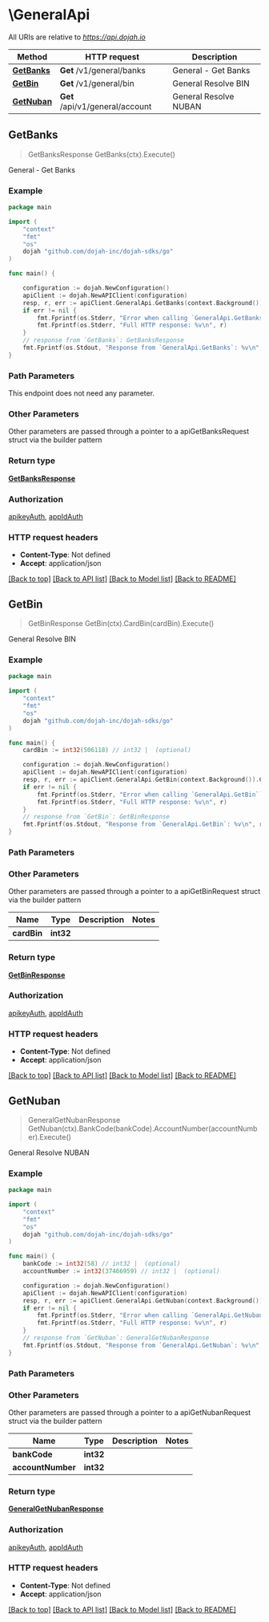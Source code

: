 # \GeneralApi

All URIs are relative to *https://api.dojah.io*

Method | HTTP request | Description
------------- | ------------- | -------------
[**GetBanks**](GeneralApi.md#GetBanks) | **Get** /v1/general/banks | General - Get Banks
[**GetBin**](GeneralApi.md#GetBin) | **Get** /v1/general/bin | General Resolve BIN
[**GetNuban**](GeneralApi.md#GetNuban) | **Get** /api/v1/general/account | General Resolve NUBAN



## GetBanks

> GetBanksResponse GetBanks(ctx).Execute()

General - Get Banks

### Example

```go
package main

import (
    "context"
    "fmt"
    "os"
    dojah "github.com/dojah-inc/dojah-sdks/go"
)

func main() {

    configuration := dojah.NewConfiguration()
    apiClient := dojah.NewAPIClient(configuration)
    resp, r, err := apiClient.GeneralApi.GetBanks(context.Background()).Execute()
    if err != nil {
        fmt.Fprintf(os.Stderr, "Error when calling `GeneralApi.GetBanks``: %v\n", err)
        fmt.Fprintf(os.Stderr, "Full HTTP response: %v\n", r)
    }
    // response from `GetBanks`: GetBanksResponse
    fmt.Fprintf(os.Stdout, "Response from `GeneralApi.GetBanks`: %v\n", resp)
}
```

### Path Parameters

This endpoint does not need any parameter.

### Other Parameters

Other parameters are passed through a pointer to a apiGetBanksRequest struct via the builder pattern


### Return type

[**GetBanksResponse**](GetBanksResponse.md)

### Authorization

[apikeyAuth](../README.md#apikeyAuth), [appIdAuth](../README.md#appIdAuth)

### HTTP request headers

- **Content-Type**: Not defined
- **Accept**: application/json

[[Back to top]](#) [[Back to API list]](../README.md#documentation-for-api-endpoints)
[[Back to Model list]](../README.md#documentation-for-models)
[[Back to README]](../README.md)


## GetBin

> GetBinResponse GetBin(ctx).CardBin(cardBin).Execute()

General Resolve BIN

### Example

```go
package main

import (
    "context"
    "fmt"
    "os"
    dojah "github.com/dojah-inc/dojah-sdks/go"
)

func main() {
    cardBin := int32(506118) // int32 |  (optional)

    configuration := dojah.NewConfiguration()
    apiClient := dojah.NewAPIClient(configuration)
    resp, r, err := apiClient.GeneralApi.GetBin(context.Background()).CardBin(cardBin).Execute()
    if err != nil {
        fmt.Fprintf(os.Stderr, "Error when calling `GeneralApi.GetBin``: %v\n", err)
        fmt.Fprintf(os.Stderr, "Full HTTP response: %v\n", r)
    }
    // response from `GetBin`: GetBinResponse
    fmt.Fprintf(os.Stdout, "Response from `GeneralApi.GetBin`: %v\n", resp)
}
```

### Path Parameters



### Other Parameters

Other parameters are passed through a pointer to a apiGetBinRequest struct via the builder pattern


Name | Type | Description  | Notes
------------- | ------------- | ------------- | -------------
 **cardBin** | **int32** |  | 

### Return type

[**GetBinResponse**](GetBinResponse.md)

### Authorization

[apikeyAuth](../README.md#apikeyAuth), [appIdAuth](../README.md#appIdAuth)

### HTTP request headers

- **Content-Type**: Not defined
- **Accept**: application/json

[[Back to top]](#) [[Back to API list]](../README.md#documentation-for-api-endpoints)
[[Back to Model list]](../README.md#documentation-for-models)
[[Back to README]](../README.md)


## GetNuban

> GeneralGetNubanResponse GetNuban(ctx).BankCode(bankCode).AccountNumber(accountNumber).Execute()

General Resolve NUBAN

### Example

```go
package main

import (
    "context"
    "fmt"
    "os"
    dojah "github.com/dojah-inc/dojah-sdks/go"
)

func main() {
    bankCode := int32(58) // int32 |  (optional)
    accountNumber := int32(37466959) // int32 |  (optional)

    configuration := dojah.NewConfiguration()
    apiClient := dojah.NewAPIClient(configuration)
    resp, r, err := apiClient.GeneralApi.GetNuban(context.Background()).BankCode(bankCode).AccountNumber(accountNumber).Execute()
    if err != nil {
        fmt.Fprintf(os.Stderr, "Error when calling `GeneralApi.GetNuban``: %v\n", err)
        fmt.Fprintf(os.Stderr, "Full HTTP response: %v\n", r)
    }
    // response from `GetNuban`: GeneralGetNubanResponse
    fmt.Fprintf(os.Stdout, "Response from `GeneralApi.GetNuban`: %v\n", resp)
}
```

### Path Parameters



### Other Parameters

Other parameters are passed through a pointer to a apiGetNubanRequest struct via the builder pattern


Name | Type | Description  | Notes
------------- | ------------- | ------------- | -------------
 **bankCode** | **int32** |  | 
 **accountNumber** | **int32** |  | 

### Return type

[**GeneralGetNubanResponse**](GeneralGetNubanResponse.md)

### Authorization

[apikeyAuth](../README.md#apikeyAuth), [appIdAuth](../README.md#appIdAuth)

### HTTP request headers

- **Content-Type**: Not defined
- **Accept**: application/json

[[Back to top]](#) [[Back to API list]](../README.md#documentation-for-api-endpoints)
[[Back to Model list]](../README.md#documentation-for-models)
[[Back to README]](../README.md)

